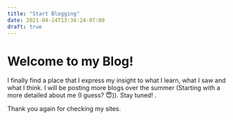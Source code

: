 ```yaml
---
title: "Start Blogging"
date: 2021-04-24T13:34:24-07:00
draft: true
---
```


# Welcome to my Blog!

I finally find a place that I express my insight to what I learn, what I saw and what I think. I will be posting more blogs over the summer (Starting with a more detailed about me (I guess? 😇)). Stay tuned! . 

Thank you again for checking my sites.